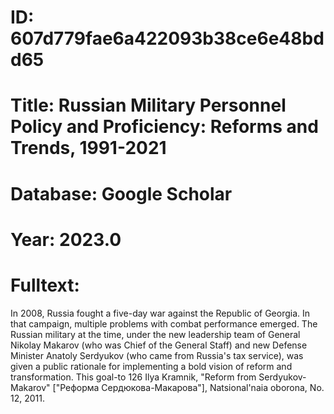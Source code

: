 # ID: 607d779fae6a422093b38ce6e48bdd65
# Title: Russian Military Personnel Policy and Proficiency: Reforms and Trends, 1991-2021
# Database: Google Scholar
# Year: 2023.0
# Fulltext:
In 2008, Russia fought a five-day war against the Republic of Georgia.
In that campaign, multiple problems with combat performance emerged.
The Russian military at the time, under the new leadership team of General Nikolay Makarov (who was Chief of the General Staff) and new Defense Minister Anatoly Serdyukov (who came from Russia's tax service), was given a public rationale for implementing a bold vision of reform and transformation.
This goal-to 126 Ilya Kramnik, "Reform from Serdyukov-Makarov" ["Реформа Сердюкова-Макарова"], Natsional'naia oborona, No.
12, 2011.